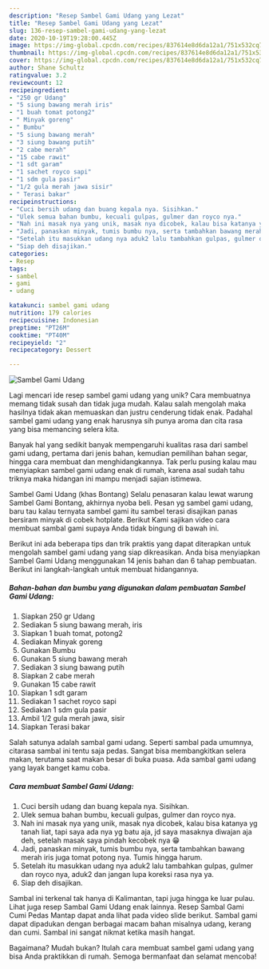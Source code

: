 ```yaml
---
description: "Resep Sambel Gami Udang yang Lezat"
title: "Resep Sambel Gami Udang yang Lezat"
slug: 136-resep-sambel-gami-udang-yang-lezat
date: 2020-10-19T19:28:00.445Z
image: https://img-global.cpcdn.com/recipes/837614e8d6da12a1/751x532cq70/sambel-gami-udang-foto-resep-utama.jpg
thumbnail: https://img-global.cpcdn.com/recipes/837614e8d6da12a1/751x532cq70/sambel-gami-udang-foto-resep-utama.jpg
cover: https://img-global.cpcdn.com/recipes/837614e8d6da12a1/751x532cq70/sambel-gami-udang-foto-resep-utama.jpg
author: Shane Schultz
ratingvalue: 3.2
reviewcount: 12
recipeingredient:
- "250 gr Udang"
- "5 siung bawang merah iris"
- "1 buah tomat potong2"
- " Minyak goreng"
- " Bumbu"
- "5 siung bawang merah"
- "3 siung bawang putih"
- "2 cabe merah"
- "15 cabe rawit"
- "1 sdt garam"
- "1 sachet royco sapi"
- "1 sdm gula pasir"
- "1/2 gula merah jawa sisir"
- " Terasi bakar"
recipeinstructions:
- "Cuci bersih udang dan buang kepala nya. Sisihkan."
- "Ulek semua bahan bumbu, kecuali gulpas, gulmer dan royco nya."
- "Nah ini masak nya yang unik, masak nya dicobek, kalau bisa katanya yg tanah liat, tapi saya ada nya yg batu aja, jd saya masaknya diwajan aja deh, setelah masak saya pindah kecobek nya 😁"
- "Jadi, panaskan minyak, tumis bumbu nya, serta tambahkan bawang merah iris juga tomat potong nya. Tumis hingga harum."
- "Setelah itu masukkan udang nya aduk2 lalu tambahkan gulpas, gulmer dan royco nya, aduk2 dan jangan lupa koreksi rasa nya ya."
- "Siap deh disajikan."
categories:
- Resep
tags:
- sambel
- gami
- udang

katakunci: sambel gami udang 
nutrition: 179 calories
recipecuisine: Indonesian
preptime: "PT26M"
cooktime: "PT40M"
recipeyield: "2"
recipecategory: Dessert

---
```



![Sambel Gami Udang](https://img-global.cpcdn.com/recipes/837614e8d6da12a1/751x532cq70/sambel-gami-udang-foto-resep-utama.jpg)

Lagi mencari ide resep sambel gami udang yang unik? Cara membuatnya memang tidak susah dan tidak juga mudah. Kalau salah mengolah maka hasilnya tidak akan memuaskan dan justru cenderung tidak enak. Padahal sambel gami udang yang enak harusnya sih punya aroma dan cita rasa yang bisa memancing selera kita.

Banyak hal yang sedikit banyak mempengaruhi kualitas rasa dari sambel gami udang, pertama dari jenis bahan, kemudian pemilihan bahan segar, hingga cara membuat dan menghidangkannya. Tak perlu pusing kalau mau menyiapkan sambel gami udang enak di rumah, karena asal sudah tahu triknya maka hidangan ini mampu menjadi sajian istimewa.

Sambel Gami Udang (khas Bontang) Selalu penasaran kalau lewat warung Sambel Gami Bontang, akhirnya nyoba beli. Pesan yg sambel gami udang, baru tau kalau ternyata sambel gami itu sambel terasi disajikan panas bersiram minyak di cobek hotplate. Berikut Kami sajikan video cara membuat sambal gami supaya Anda tidak bingung di bawah ini.


Berikut ini ada beberapa tips dan trik praktis yang dapat diterapkan untuk mengolah sambel gami udang yang siap dikreasikan. Anda bisa menyiapkan Sambel Gami Udang menggunakan 14 jenis bahan dan 6 tahap pembuatan. Berikut ini langkah-langkah untuk membuat hidangannya.

<!--inarticleads1-->

##### Bahan-bahan dan bumbu yang digunakan dalam pembuatan Sambel Gami Udang:

1. Siapkan 250 gr Udang
1. Sediakan 5 siung bawang merah, iris
1. Siapkan 1 buah tomat, potong2
1. Sediakan  Minyak goreng
1. Gunakan  Bumbu
1. Gunakan 5 siung bawang merah
1. Sediakan 3 siung bawang putih
1. Siapkan 2 cabe merah
1. Gunakan 15 cabe rawit
1. Siapkan 1 sdt garam
1. Sediakan 1 sachet royco sapi
1. Sediakan 1 sdm gula pasir
1. Ambil 1/2 gula merah jawa, sisir
1. Siapkan  Terasi bakar


Salah satunya adalah sambal gami udang. Seperti sambal pada umumnya, citarasa sambal ini tentu saja pedas. Sangat bisa membangkitkan selera makan, terutama saat makan besar di buka puasa. Ada sambal gami udang yang layak banget kamu coba. 

<!--inarticleads2-->

##### Cara membuat Sambel Gami Udang:

1. Cuci bersih udang dan buang kepala nya. Sisihkan.
1. Ulek semua bahan bumbu, kecuali gulpas, gulmer dan royco nya.
1. Nah ini masak nya yang unik, masak nya dicobek, kalau bisa katanya yg tanah liat, tapi saya ada nya yg batu aja, jd saya masaknya diwajan aja deh, setelah masak saya pindah kecobek nya 😁
1. Jadi, panaskan minyak, tumis bumbu nya, serta tambahkan bawang merah iris juga tomat potong nya. Tumis hingga harum.
1. Setelah itu masukkan udang nya aduk2 lalu tambahkan gulpas, gulmer dan royco nya, aduk2 dan jangan lupa koreksi rasa nya ya.
1. Siap deh disajikan.


Sambal ini terkenal tak hanya di Kalimantan, tapi juga hingga ke luar pulau. Lihat juga resep Sambal Gami Udang enak lainnya. Resep Sambal Gami Cumi Pedas Mantap dapat anda lihat pada video slide berikut. Sambal gami dapat dipadukan dengan berbagai macam bahan misalnya udang, kerang dan cumi. Sambal ini sangat nikmat ketika masih hangat. 

Bagaimana? Mudah bukan? Itulah cara membuat sambel gami udang yang bisa Anda praktikkan di rumah. Semoga bermanfaat dan selamat mencoba!
